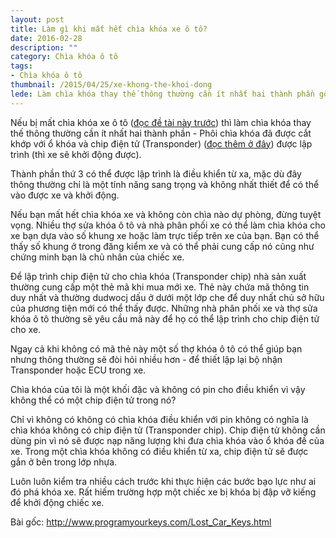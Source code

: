 ```yaml
---
layout: post
title: Làm gì khi mất hết chìa khóa xe ô tô?
date: 2016-02-28
description: ""
category: Chìa khóa ô tô
tags:
- Chìa khóa ô tô
thumbnail: /2015/04/25/xe-khong-the-khoi-dong
lede: Làm chìa khóa thay thế thông thường cần ít nhất hai thành phần gồm Phôi chìa khóa đã được cắt khớp với ổ khóa và chip điện tử (Transponder) được lập trình để có thể khởi động xe được.
---
```


Nếu bị mất chìa khóa xe ô tô ([đọc đề tài này trước](/2015/04/25/xe-khong-the-khoi-dong)) thì làm chìa khóa thay thế thông thường cần ít nhất hai thành phần - Phôi chìa khóa đã được cắt khớp với ổ khóa và chip điện tử (Transponder) ([đọc thêm ở đây](/2015/01/28/cong-nghe-chip-dien-tu-xe-hoi)) được lập trình (thì xe sẽ khởi động được).

Thành phần thứ 3 có thể được lập trình là điều khiển từ xa, mặc dù đây thông thường chỉ là một tính năng sang trọng và không nhất thiết để có thể vào được xe và khởi động.

Nếu bạn mất hết chìa khóa xe và không còn chìa nào dự phòng, đừng tuyệt vọng. Nhiều thợ sửa khóa ô tô và nhà phân phối xe có thể làm chìa khóa cho xe bạn dựa vào số khung xe hoặc làm trực tiếp trên xe của bạn. Bạn có thể thấy số khung ở trong đăng kiểm xe và có thể phải cung cấp nó cũng như chứng minh bạn là chủ nhân của chiếc xe. 

Để lập trình chip điện tử cho chìa khóa (Transponder chip) nhà sản xuất thường cung cấp một thẻ mã khi mua mới xe. Thẻ này chứa mã thông tin duy nhất và thường dudwocj dấu ở dưới một lớp che để duy nhất chủ sở hữu của phương tiện mới có thể thấy được. Những nhà phân phối xe và thợ sửa khóa ô tô thường sẽ yêu cầu mã này để họ có thể lập trình cho chip điện tử cho xe.

Ngay cả khi không có mã thẻ này một số thợ khóa ô tô có thể giúp bạn nhưng thông thường sẽ đòi hỏi nhiều hơn - để thiết lập lại bộ nhận Transponder hoặc ECU trong xe.

Chìa khóa của tôi là một khối đặc và không có pin cho điều khiển vì vậy không thể có một chip điện tử trong nó?

Chỉ vì không có không có chìa khóa điều khiển với pin không có nghĩa là chìa khóa không có chip điện tử (Transponder chip). Chip điện tử không cần dùng pin vì nó sẽ được nạp năng lượng khi đưa chìa khóa vào ổ khóa đề của xe. Trong một chìa khóa không có điều khiển từ xa, chip điện tử sẽ được gắn ở bên trong lớp nhựa.

Luôn luôn kiểm tra nhiều cách trước khi thực hiện các bước bạo lực như ai đó phá khóa xe. Rất hiếm trường hợp một chiếc xe bị khóa bị đập vỡ kiếng để khởi động chiếc xe. 

Bài gốc: http://www.programyourkeys.com/Lost_Car_Keys.html
